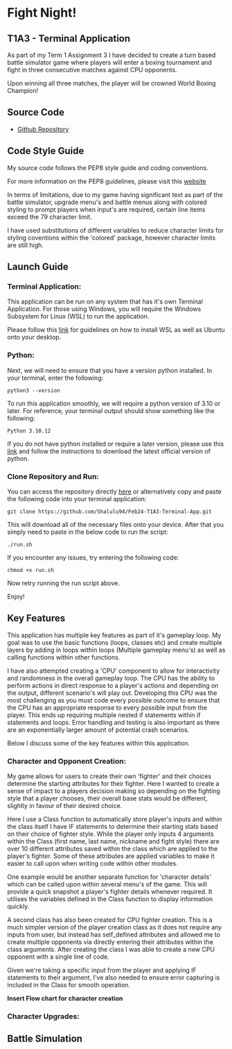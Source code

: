 # Fight Night!

## T1A3 - Terminal Application

As part of my Term 1 Assignment 3 I have decided to create a turn based battle simulator game where players will enter a boxing tournament and fight in three consecutive matches against CPU opponents. 

Upon winning all three matches, the player will be crowned World Boxing Champion!

## Source Code
- [Github Repository](https://github.com/Shalulu94/Feb24-T1A3-Terminal-App)

## Code Style Guide

My source code follows the PEP8 style guide and coding conventions. 

For more information on the PEP8 guidelines, please visit this [website](https://peps.python.org/pep-0008/)

In terms of limitations, due to my game having significant text as part of the battle simulator, upgrade menu's and battle menus along with colored styling to prompt players when input's are required, certain line items exceed the 79 character limit. 

I have used substitutions of different variables to reduce character limits for styling coventions within the 'colored' package, however character limits are still high. 

## Launch Guide

### Terminal Application:

This application can be run on any system that has it's own Terminal Application. For those using Windows, you will require the Windows Subsystem for Linux (WSL) to run the application. 

Please follow this [link](https://learn.microsoft.com/en-us/windows/wsl/install) for guidelines on how to install WSL as well as Ubuntu onto your desktop. 

### Python:

Next, we will need to ensure that you have a version python installed.
In your terminal, enter the following:



    python3 --version


To run this application smoothly, we will require a python version of 3.10 or later. For reference, your terminal output should show something like the following:



    Python 3.10.12



If you do not have python installed or require a later version, please use this [link](https://www.python.org/downloads/) and follow the instructions to download the latest official version of python. 

### Clone Repository and Run:

You can access the repository directly [here](https://github.com/Shalulu94/Feb24-T1A3-Terminal-App) or alternatively copy and paste the following code into your terminal application:



    git clone https://github.com/Shalulu94/Feb24-T1A3-Terminal-App.git

This will download all of the necessary files onto your device. After that you simply need to paste in the below code to run the script:

    ./run.sh

If you encounter any issues, try entering the following code:

    chmod +x run.sh

Now retry running the run script above. 

Enjoy!

## Key Features

This application has multiple key features as part of it's gameplay loop. My goal was to use the basic functions (loops, classes etc) and create multiple layers by adding in loops within loops (Multiple gameplay menu's) as well as calling functions within other functions.

I have also attempted creating a 'CPU' component to allow for interactivity and randomness in the overall gameplay loop. The CPU has the ability to perform actions in direct response to a player's actions and depending on the output, different scenario's will play out. Developing this CPU was the most challenging as you must code every possible outcome to ensure that the CPU has an appropriate response to every possible input from the player. This ends up requiring multiple nested if statements within if statements and loops. Error handling and testing is also important as there are an exponentially larger amount of potential crash scenarios.

Below I discuss some of the key features within this application.

### Character and Opponent Creation:

My game allows for users to create their own 'fighter' and their choices determine the starting attributes for their fighter. Here I wanted to create a sense of impact to a players decision making so depending on the fighting style that a player chooses, their overall base stats would be different, slightly in favour of their desired choice. 

Here I use a Class function to automatically store player's inputs and within the class itself I have IF statements to determine their starting stats based on their choice of fighter style. While the player only inputs 4 arguments within the Class (first name, last name, nickname and fight style) there are over 10 different attributes saved within the class which are applied to the player's fighter. Some of these attributes are applied variables to make it easier to call upon when writing code within other modules.

One example would be another separate function for 'character details' which can be called upon within several menu's of the game. This will provide a quick snapshot a player's fighter details whenever required. It utilises the variables defined in the Class function to display information quickly.

A second class has also been created for CPU fighter creation. This is a much simpler version of the player creation class as it does not require any inputs from user, but instead has self_defined attributes and allowed me to create multiple opponents via directly entering their attributes within the class arguments. After creating the class I was able to create a new CPU opponent with a single line of code. 

Given we're taking a specific input from the player and applying IF statements to their argument, I've also needed to ensure error capturing is included in the Class for smooth operation. 

**Insert Flow chart for character creation**



### Character Upgrades:



## Battle Simulation





